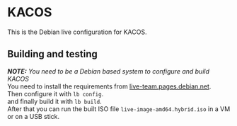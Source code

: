 # KACOS
This is the Debian live configuration for KACOS.

## Building and testing
**_NOTE:_** *You need to be a Debian based system to configure and build KACOS*  
You need to install the requirements from [live-team.pages.debian.net](https://live-team.pages.debian.net/live-manual/html/live-manual.en.html#112).  
Then configure it with `lb config`.  
and finally build it with `lb build`.  
After that you can run the built ISO file `live-image-amd64.hybrid.iso` in a VM or on a USB stick.
